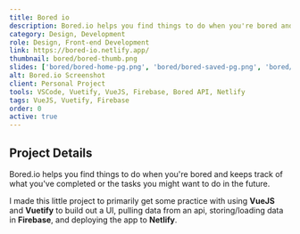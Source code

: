 ```yaml
---
title: Bored io
description: Bored.io helps you find things to do when you're bored and keeps track of what you've completed or the tasks you might want to do in the future.
category: Design, Development
role: Design, Front-end Development
link: https://bored-io.netlify.app/
thumbnail: bored/bored-thumb.png
slides: ['bored/bored-home-pg.png', 'bored/bored-saved-pg.png', 'bored/bored-completed-pg.png', 'bored/bored-mobile-ss.png']
alt: Bored.io Screenshot
client: Personal Project
tools: VSCode, Vuetify, VueJS, Firebase, Bored API, Netlify
tags: VueJS, Vuetify, Firebase
order: 0
active: true
---
```


## Project Details

Bored.io helps you find things to do when you're bored and keeps track of what you've completed or the tasks you might want to do in the future.

I made this little project to primarily get some practice with using **VueJS** and **Vuetify** to build out a UI, pulling data from an api, storing/loading data in **Firebase**, and deploying the app to **Netlify**.
